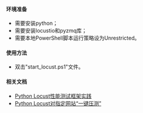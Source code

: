 #### 环境准备

- 需要安装python；
- 需要安装locustio和pyzmq库；
- 需要本地PowerShell脚本运行策略设为Unrestricted。

#### 使用方法

- 双击"start_locust.ps1"文件。

#### 相关文档

- [Python Locust性能测试框架实践](http://www.cnblogs.com/LanTianYou/p/5987741.html)
- [Python Locust对指定网站“一键压测”](http://www.cnblogs.com/LanTianYou/p/6208969.html)